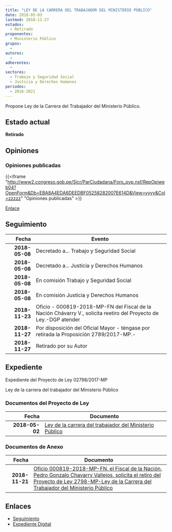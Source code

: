 ```yaml
---
title: "LEY DE LA CARRERA DEL TRABAJADOR DEL MINISTERIO PÚBLICO"
date: 2018-05-03
lastmod: 2018-11-27
estados: 
  - Retirado
proponentes: 
  - Ministerio Público
grupos: 
  - 
autores: 
  - 
adherentes: 
  - 
sectores: 
  - Trabajo y Seguridad Social
  - Justicia y Derechos Humanos
periodos: 
  - 2016-2021
---
```


Propone Ley de la Carrera del Trabajador del Ministerio Público.


## Estado actual

**Retirado**

## Opiniones

### Opiniones publicadas

{{<iframe "http://www2.congreso.gob.pe/Sicr/ParCiudadana/Foro_pvp.nsf/RepOpiweb04?OpenForm&Db=EBA8A4EDA6DEEDBF05258282007E614D&View=yyyy&Col=zzzzz" "Opiniones publicadas" >}}

[Enlace](http://www2.congreso.gob.pe/Sicr/ParCiudadana/Foro_pvp.nsf/RepOpiweb04?OpenForm&Db=EBA8A4EDA6DEEDBF05258282007E614D&View=yyyy&Col=zzzzz)

## Seguimiento

| Fecha | Evento |
|------:|--------|
| **2018-05-08** | Decretado a... Trabajo y Seguridad Social|
| **2018-05-08** | Decretado a... Justicia y Derechos Humanos|
| **2018-05-08** | En comisión Trabajo y Seguridad Social|
| **2018-05-08** | En comisión Justicia y Derechos Humanos|
| **2018-11-23** | Oficio - 000819-2018-MP-FN del Fiscal de la Nación Chávarry V., solicita reetiro del Proyecto de Ley.-DGP atender|
| **2018-11-27** | Por disposición del Oficial Mayor - téngase por retirada la Proposición 2789/2017-MP.-|
| **2018-11-27** | Retirado por su Autor|


## Expediente

Expediente del Proyecto de Ley 02798/2017-MP

Ley de la carrera del trabajador del Ministerio Público


### Documentos del Proyecto de Ley

| Fecha | Documento |
|------:|--------|
| **2018-05-02** | [Ley de la carrera del trabajador del Ministerio Público](http://www.leyes.congreso.gob.pe/Documentos/2016_2021/Proyectos_de_Ley_y_de_Resoluciones_Legislativas/PL0279820180502.pdf) |

### Documentos de Anexo

| Fecha | Documento |
|------:|--------|
| **2018-11-21** | [Oficio 000819-2018-MP-FN, el Fiscal de la Nación, Pedro Gonzalo Chavarry Vallejos, solicita el retiro del Proyecto de Ley 2798-MP-Ley de la Carrera del Trabajador del Ministerio Público](http://www.leyes.congreso.gob.pe/Documentos/2016_2021/Retiro_de_Proyecto/OFICIO-000819-2018-MP-FN.PDF) |

## Enlaces 

- [Seguimiento](http://www2.congreso.gob.pe/Sicr/TraDocEstProc/CLProLey2016.nsf/f7fff46988ca05b1052578e100829cc7/018e605916bbddf005258282007c30f5?OpenDocument)
- [Expediente Digital](http://www2.congreso.gob.pe/Sicr/TraDocEstProc/CLProLey2016.nsf/f7fff46988ca05b1052578e100829cc7/018e605916bbddf005258282007c30f5?OpenDocument&Click=05257FB7005EB655.eb71d0cf91d8294e05256cdf006b5706/$Body/0.1C6C)
